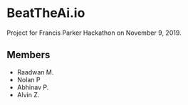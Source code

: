 # BeatTheAi.io
Project for Francis Parker Hackathon on November 9, 2019.

## Members
- Raadwan M.
- Nolan P
- Abhinav P.
- Alvin Z.

